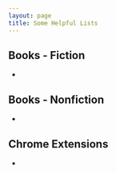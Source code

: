 ```yaml
---
layout: page
title: Some Helpful Lists
---
```


## Books - Fiction

-

## Books - Nonfiction

-

## Chrome Extensions

-  

